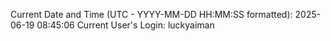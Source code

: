 Current Date and Time (UTC - YYYY-MM-DD HH:MM:SS formatted): 2025-06-19 08:45:06
Current User's Login: luckyaiman
